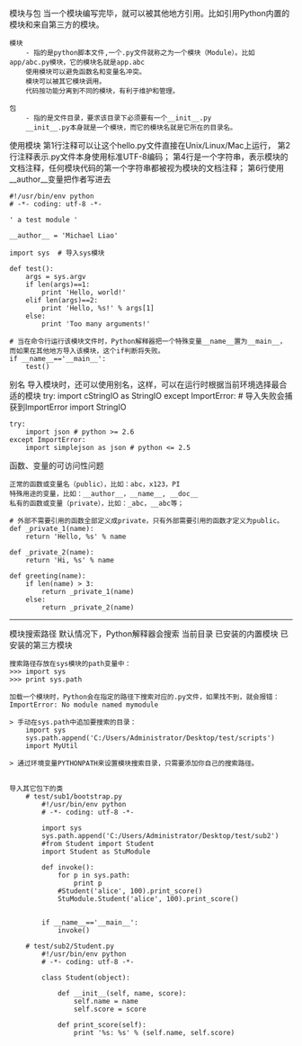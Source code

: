 模块与包
    当一个模块编写完毕，就可以被其他地方引用。比如引用Python内置的模块和来自第三方的模块。
    
    模块 
        - 指的是python脚本文件,一个.py文件就称之为一个模块（Module）。比如app/abc.py模块，它的模块名就是app.abc
        使用模块可以避免函数名和变量名冲突。
        模块可以被其它模块调用。
        代码按功能分离到不同的模块，有利于维护和管理。

    包 
        - 指的是文件目录，要求该目录下必须要有一个__init__.py 
        __init__.py本身就是一个模块，而它的模块名就是它所在的目录名。

        
使用模块
    第1行注释可以让这个hello.py文件直接在Unix/Linux/Mac上运行，
    第2行注释表示.py文件本身使用标准UTF-8编码；
    第4行是一个字符串，表示模块的文档注释，任何模块代码的第一个字符串都被视为模块的文档注释；
    第6行使用__author__变量把作者写进去
    

    #!/usr/bin/env python
    # -*- coding: utf-8 -*-

    ' a test module '

    __author__ = 'Michael Liao'

    import sys  # 导入sys模块

    def test():
        args = sys.argv
        if len(args)==1:
            print 'Hello, world!'
        elif len(args)==2:
            print 'Hello, %s!' % args[1]
        else:
            print 'Too many arguments!'

    # 当在命令行运行该模块文件时，Python解释器把一个特殊变量__name__置为__main__，而如果在其他地方导入该模块，这个if判断将失败。
    if __name__=='__main__':
        test()
        
        
        
别名
   导入模块时，还可以使用别名，这样，可以在运行时根据当前环境选择最合适的模块
    try:
        import cStringIO as StringIO
    except ImportError: # 导入失败会捕获到ImportError
        import StringIO
        
    try:
        import json # python >= 2.6
    except ImportError:
        import simplejson as json # python <= 2.5
    

函数、变量的可访问性问题

    正常的函数或变量名（public），比如：abc，x123，PI 
    特殊用途的变量，比如：__author__，__name__, __doc__
    私有的函数或变量（private），比如：_abc，__abc等；

    # 外部不需要引用的函数全部定义成private，只有外部需要引用的函数才定义为public。
    def _private_1(name):
        return 'Hello, %s' % name

    def _private_2(name):
        return 'Hi, %s' % name

    def greeting(name):
        if len(name) > 3:
            return _private_1(name)
        else:
            return _private_2(name)    

----------------------------------------------------------------------

模块搜索路径
    默认情况下，Python解释器会搜索
        当前目录
        已安装的内置模块
        已安装的第三方模块
        
    搜索路径存放在sys模块的path变量中：
    >>> import sys
    >>> print sys.path

    加载一个模块时，Python会在指定的路径下搜索对应的.py文件，如果找不到，就会报错：        
    ImportError: No module named mymodule

    > 手动在sys.path中追加要搜索的目录：
        import sys
        sys.path.append('C:/Users/Administrator/Desktop/test/scripts')
        import MyUtil
        
    > 通过环境变量PYTHONPATH来设置模块搜索目录，只需要添加你自己的搜索路径。


    导入其它包下的类
        # test/sub1/bootstrap.py
            #!/usr/bin/env python
            # -*- coding: utf-8 -*-

            import sys
            sys.path.append('C:/Users/Administrator/Desktop/test/sub2')
            #from Student import Student
            import Student as StuModule

            def invoke():
                for p in sys.path:
                    print p
                #Student('alice', 100).print_score()
                StuModule.Student('alice', 100).print_score()

                
            if __name__=='__main__':
                invoke()
            
        # test/sub2/Student.py
            #!/usr/bin/env python
            # -*- coding: utf-8 -*-

            class Student(object):

                def __init__(self, name, score):
                    self.name = name
                    self.score = score

                def print_score(self):
                    print '%s: %s' % (self.name, self.score)